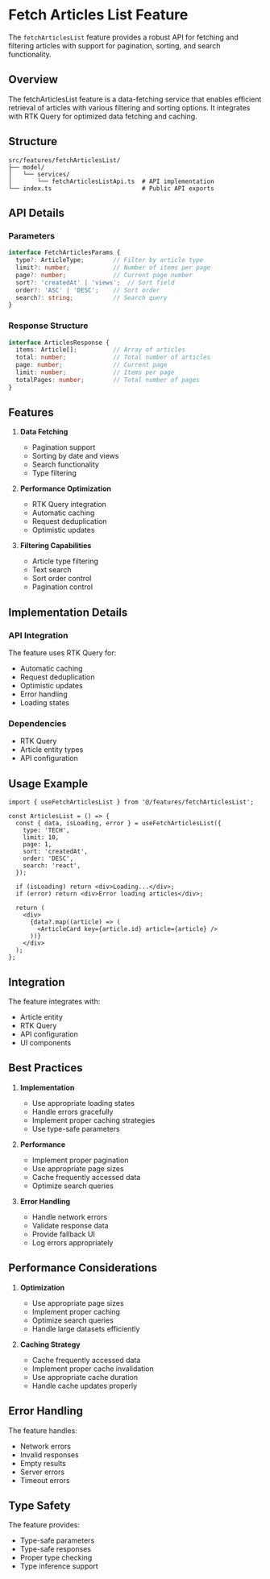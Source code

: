 # Fetch Articles List Feature

The `fetchArticlesList` feature provides a robust API for fetching and filtering articles with support for pagination, sorting, and search functionality.

## Overview

The fetchArticlesList feature is a data-fetching service that enables efficient retrieval of articles with various filtering and sorting options. It integrates with RTK Query for optimized data fetching and caching.

## Structure

```
src/features/fetchArticlesList/
├── model/
│   └── services/
│       └── fetchArticlesListApi.ts  # API implementation
└── index.ts                         # Public API exports
```

## API Details

### Parameters

```typescript
interface FetchArticlesParams {
  type?: ArticleType;        // Filter by article type
  limit?: number;            // Number of items per page
  page?: number;             // Current page number
  sort?: 'createdAt' | 'views';  // Sort field
  order?: 'ASC' | 'DESC';    // Sort order
  search?: string;           // Search query
}
```

### Response Structure

```typescript
interface ArticlesResponse {
  items: Article[];          // Array of articles
  total: number;             // Total number of articles
  page: number;              // Current page
  limit: number;             // Items per page
  totalPages: number;        // Total number of pages
}
```

## Features

1. **Data Fetching**
   - Pagination support
   - Sorting by date and views
   - Search functionality
   - Type filtering

2. **Performance Optimization**
   - RTK Query integration
   - Automatic caching
   - Request deduplication
   - Optimistic updates

3. **Filtering Capabilities**
   - Article type filtering
   - Text search
   - Sort order control
   - Pagination control

## Implementation Details

### API Integration

The feature uses RTK Query for:
- Automatic caching
- Request deduplication
- Optimistic updates
- Error handling
- Loading states

### Dependencies

- RTK Query
- Article entity types
- API configuration

## Usage Example

```tsx
import { useFetchArticlesList } from '@/features/fetchArticlesList';

const ArticlesList = () => {
  const { data, isLoading, error } = useFetchArticlesList({
    type: 'TECH',
    limit: 10,
    page: 1,
    sort: 'createdAt',
    order: 'DESC',
    search: 'react',
  });

  if (isLoading) return <div>Loading...</div>;
  if (error) return <div>Error loading articles</div>;

  return (
    <div>
      {data?.map((article) => (
        <ArticleCard key={article.id} article={article} />
      ))}
    </div>
  );
};
```

## Integration

The feature integrates with:
- Article entity
- RTK Query
- API configuration
- UI components

## Best Practices

1. **Implementation**
   - Use appropriate loading states
   - Handle errors gracefully
   - Implement proper caching strategies
   - Use type-safe parameters

2. **Performance**
   - Implement proper pagination
   - Use appropriate page sizes
   - Cache frequently accessed data
   - Optimize search queries

3. **Error Handling**
   - Handle network errors
   - Validate response data
   - Provide fallback UI
   - Log errors appropriately

## Performance Considerations

1. **Optimization**
   - Use appropriate page sizes
   - Implement proper caching
   - Optimize search queries
   - Handle large datasets efficiently

2. **Caching Strategy**
   - Cache frequently accessed data
   - Implement proper cache invalidation
   - Use appropriate cache duration
   - Handle cache updates properly

## Error Handling

The feature handles:
- Network errors
- Invalid responses
- Empty results
- Server errors
- Timeout errors

## Type Safety

The feature provides:
- Type-safe parameters
- Type-safe responses
- Proper type checking
- Type inference support


